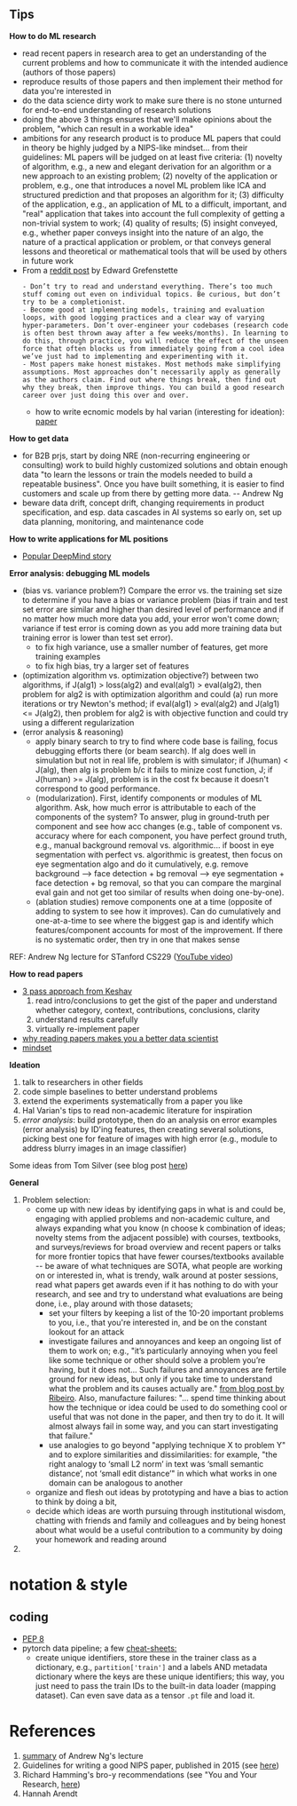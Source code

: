 ## Tips

**How to do ML research**
- read recent papers in research area to get an understanding of the current problems and how to communicate it with the intended audience (authors of those papers)
- reproduce results of those papers and then implement their method for data you're interested in
- do the data science dirty work to make sure there is no stone unturned for end-to-end understanding of research solutions
- doing the above 3 things ensures that we'll make opinions about the problem, "which can result in a workable idea"
- ambitions for any research product is to produce ML papers that could in theory be highly judged by a NIPS-like mindset... from their guidelines: ML papers will be judged on at least five criteria: (1) novelty of algorithm, e.g., a new and elegant derivation for an algorithm or a new approach to an existing problem; (2) novelty of the application or problem, e.g., one that introduces a novel ML problem like ICA and structured prediction and that proposes an algorithm for it; (3) difficulty of the application, e.g., an application of ML to a difficult, important, and "real" application that takes into account the full complexity of getting a non-trivial system to work; (4) quality of results; (5) insight conveyed, e.g., whether paper conveys insight into the nature of an algo, the nature of a practical application or problem, or that conveys general lessons and theoretical or mathematical tools that will be used by others in future work
- From a [reddit post](https://www.reddit.com/r/MachineLearning/comments/p88v9w/d_we_are_facebook_ai_researchs_nethack_learning/) by Edward Grefenstette
    ```
    - Don’t try to read and understand everything. There’s too much stuff coming out even on individual topics. Be curious, but don’t try to be a completionist.
    - Become good at implementing models, training and evaluation loops, with good logging practices and a clear way of varying hyper-parameters. Don’t over-engineer your codebases (research code is often best thrown away after a few weeks/months). In learning to do this, through practice, you will reduce the effect of the unseen force that often blocks us from immediately going from a cool idea we’ve just had to implementing and experimenting with it.
    - Most papers make honest mistakes. Most methods make simplifying assumptions. Most approaches don’t necessarily apply as generally as the authors claim. Find out where things break, then find out why they break, then improve things. You can build a good research career over just doing this over and over.
    ```
    - how to write ecnomic models by hal varian (interesting for ideation): [paper](https://people.ischool.berkeley.edu/~hal/Papers/how.pdf)

**How to get data**
- for B2B prjs, start by doing NRE (non-recurring engineering or consulting) work to build highly customized solutions and obtain enough data "to learn the lessons or train the models needed to build a repeatable business". Once you have built something, it is easier to find customers and scale up from there by getting more data. -- Andrew Ng
- beware data drift, concept drift, changing requirements in product specification, and esp. data cascades in AI systems so early on, set up data planning, monitoring, and maintenance code

**How to write applications for ML positions**
- [Popular DeepMind story](https://gordicaleksa.medium.com/how-i-got-a-job-at-deepmind-as-a-research-engineer-without-a-machine-learning-degree-1a45f2a781de)

**Error analysis: debugging ML models**
- (bias vs. variance problem?) Compare the error vs. the training set size to determine if you have a bias or variance problem (bias if train and test set error are similar and higher than desired level of performance and if no matter how much more data you add, your error won't come down; variance if test error is coming down as you add more training data but training error is lower than test set error). 
    - to fix high variance, use a smaller number of features, get more training examples
    - to fix high bias, try a larger set of features 
- (optimization algorithm vs. optimization objective?) between two algorithms, if J(alg1) > loss(alg2) and eval(alg1) > eval(alg2), then problem for alg2 is with optimization algorithm and could (a) run more iterations or try Newton's method; if eval(alg1) > eval(alg2) and J(alg1) <= J(alg2), then problem for alg2 is with objective function and could try using a different regularization
- (error analysis & reasoning) 
    - apply binary search to try to find where code base is failing, focus debugging efforts there (or beam search). If alg does well in simulation but not in real life, problem is with simulator; if J(human) < J(alg), then alg is problem b/c it fails to minize cost function, J; if J(human) >= J(alg), problem is in the cost fx because it doesn't correspond to good performance. 
    - (modularization). First, identify components or modules of ML algorithm. Ask, how much error is attributable to each of the components of the system? To answer, plug in ground-truth per component and see how acc changes (e.g., table of component vs. accuracy where for each component, you have perfect ground truth, e.g., manual background removal vs. algorithmic... if boost in eye segmentation with perfect vs. algorithmic is greatest, then focus on eye segmentation algo and do it cumulatively, e.g. remove background --> face detection + bg removal --> eye segmentation + face detection + bg removal, so that you can compare the marginal eval gain and not get too similar of results when doing one-by-one). 
    - (ablation studies) remove components one at a time (opposite of adding to system to see how it improves). Can do cumulatively and one-at-a-time to see where the biggest gap is and identify which features/component accounts for most of the improvement. If there is no systematic order, then try in one that makes sense

REF: Andrew Ng lecture for STanford CS229 ([YouTube video](https://www.youtube.com/watch?v=ORrStCArmP4&list=WL&index=5&t=2125s))


**How to read papers**
- [3 pass approach from Keshav](https://web.stanford.edu/class/ee384m/Handouts/HowtoReadPaper.pdf)
    1. read intro/conclusions to get the gist of the paper and understand whether category, context, contributions, conclusions, clarity
    2. understand results carefully
    3. virtually re-implement paper
- [why reading papers makes you a better data scientist](https://eugeneyan.com/writing/why-read-papers/)
- [mindset](https://www.eecs.harvard.edu/~michaelm/postscripts/ReadPaper.pdf)

**Ideation**
1. talk to researchers in other fields
2. code simple baselines to better understand problems
3. extend the experiments systematically from a paper you like
4. Hal Varian's tips to read non-academic literature for inspiration
5. *error analysis*: build prototype, then do an analysis on error examples (error analysis) by ID'ing features, then creating several solutions, picking best one for feature of images with high error (e.g., module to address blurry images in an image classifier) 

Some ideas from Tom Silver (see blog post [here](https://web.mit.edu/tslvr/www/lessons_two_years.html))

**General**
1. Problem selection: 
    - come up with new ideas by identifying gaps in what is and could be, engaging with applied problems and non-academic culture, and always expanding what you know (n choose k combination of ideas; novelty stems from the adjacent possible) with courses, textbooks, and surveys/reviews for broad overview and recent papers or talks for more frontier topics that have fewer courses/textbooks available -- be aware of what techniques are SOTA, what people are working on or interested in, what is trendy, walk around at poster sessions, read what papers get awards even if it has nothing to do with your research, and see and try to understand what evaluations are being done, i.e., play around with those datasets; 
        - set your filters by keeping a list of the 10-20 important problems to you, i.e., that you're interested in, and be on the constant lookout for an attack
        - investigate failures and annoyances and keep an ongoing list of them to work on; e.g., "it’s particularly annoying when you feel like some technique or other should solve a problem you’re having, but it does not... Such failures and annoyances are fertile ground for new ideas, but only if you take time to understand what the problem and its causes actually are." [from blog post by Ribeiro](https://medium.com/@marcotcr/coming-up-with-research-ideas-3032682e5852). Also, manufacture failures: "... spend time thinking about how the technique or idea could be used to do something cool or useful that was not done in the paper, and then try to do it. It will almost always fail in some way, and you can start investigating that failure."
        - use analogies to go beyond "applying technique X to problem Y" and to explore similarities and dissimilarities: for example, "the right analogy to ‘small L2 norm’ in text was ‘small semantic distance’, not ‘small edit distance’" in which what works in one domain can be analogous to another
    - organize and flesh out ideas by prototyping and have a bias to action to think by doing a bit, 
    - decide which ideas are worth pursuing through institutional wisdom, chatting with friends and family and colleagues and by being honest about what would be a useful contribution to a community by doing your homework and reading around
2.  


# notation & style

## coding
- [PEP 8](https://www.python.org/dev/peps/pep-0008/)
- pytorch data pipeline; a few [cheat-sheets:](https://stanford.edu/~shervine/teaching/)
    - create unique identifiers, store these in the trainer class as a dictionary, e.g., `partition['train']` and a labels AND metadata dictionary where the keys are these unique identifiers; this way, you just need to pass the train IDs to the built-in data loader (mapping dataset). Can even save data as a tensor `.pt` file and load it. 

# References
1. [summary](https://www.quora.com/How-can-I-publish-papers-in-NIPS-ICML-AAAI-IJCAI-I-dont-know-how-to-get-the-novel-ideas) of Andrew Ng's lecture
2. Guidelines for writing a good NIPS paper, published in 2015 (see [here](https://nips.cc/Conferences/2015/PaperInformation/EvaluationCriteria))
3. Richard Hamming's bro-y recommendations (see "You and Your Research, [here](https://www.cs.virginia.edu/~robins/YouAndYourResearch.html))
4. Hannah Arendt
